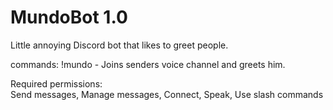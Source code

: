# MundoBot 1.0

Little annoying Discord bot that likes to greet people.

commands:
!mundo - Joins senders voice channel and greets him.

Required permissions:  
Send messages, Manage messages, Connect, Speak, Use slash commands